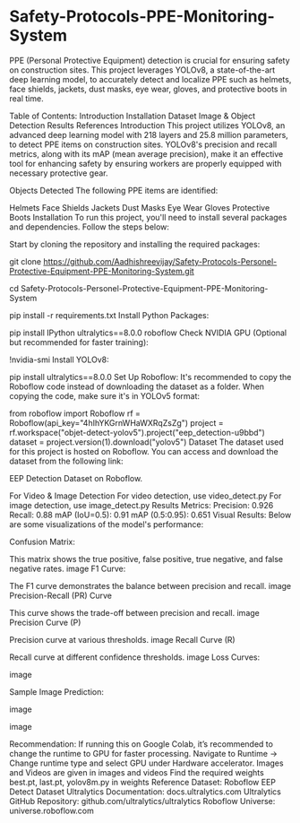 # Safety-Protocols-PPE-Monitoring-System

PPE (Personal Protective Equipment) detection is crucial for ensuring safety on construction sites. This project leverages YOLOv8, a state-of-the-art deep learning model, to accurately detect and localize PPE such as helmets, face shields, jackets, dust masks, eye wear, gloves, and protective boots in real time.

Table of Contents:
Introduction
Installation
Dataset
Image & Object Detection
Results
References
Introduction
This project utilizes YOLOv8, an advanced deep learning model with 218 layers and 25.8 million parameters, to detect PPE items on construction sites. YOLOv8's precision and recall metrics, along with its mAP (mean average precision), make it an effective tool for enhancing safety by ensuring workers are properly equipped with necessary protective gear.

Objects Detected
The following PPE items are identified:

Helmets
Face Shields
Jackets
Dust Masks
Eye Wear
Gloves
Protective Boots
Installation
To run this project, you'll need to install several packages and dependencies. Follow the steps below:

Start by cloning the repository and installing the required packages:

   git clone https://github.com/Aadhishreevijay/Safety-Protocols-Personel-Protective-Equipment-PPE-Monitoring-System.git

   cd Safety-Protocols-Personel-Protective-Equipment-PPE-Monitoring-System

   pip install -r requirements.txt
Install Python Packages:

   pip install IPython ultralytics==8.0.0 roboflow
Check NVIDIA GPU (Optional but recommended for faster training):

   !nvidia-smi
Install YOLOv8:

   pip install ultralytics==8.0.0
Set Up Roboflow: It's recommended to copy the Roboflow code instead of downloading the dataset as a folder. When copying the code, make sure it's in YOLOv5 format:

   from roboflow import Roboflow
   rf = Roboflow(api_key="4hIhYKGrnWHaWXRqZsZg")
   project = rf.workspace("objet-detect-yolov5").project("eep_detection-u9bbd")
   dataset = project.version(1).download("yolov5")
Dataset
The dataset used for this project is hosted on Roboflow. You can access and download the dataset from the following link:

EEP Detection Dataset on Roboflow.

For Video & Image Detection
For video detection, use video_detect.py
For image detection, use image_detect.py
Results
Metrics:
Precision: 0.926
Recall: 0.88
mAP (IoU=0.5): 0.91
mAP (0.5:0.95): 0.651
Visual Results:
Below are some visualizations of the model's performance:

Confusion Matrix:

This matrix shows the true positive, false positive, true negative, and false negative rates. image
F1 Curve:

The F1 curve demonstrates the balance between precision and recall. image
Precision-Recall (PR) Curve

This curve shows the trade-off between precision and recall. image
Precision Curve (P)

Precision curve at various thresholds. image
Recall Curve (R)

Recall curve at different confidence thresholds. image
Loss Curves:

image

Sample Image Prediction:

image

image

Recommendation:
If running this on Google Colab, it’s recommended to change the runtime to GPU for faster processing.
Navigate to Runtime -> Change runtime type and select GPU under Hardware accelerator.
Images and Videos are given in images and videos
Find the required weights best.pt, last.pt, yolov8m.py in weights
Reference
Dataset: Roboflow EEP Detect Dataset
Ultralytics Documentation: docs.ultralytics.com
Ultralytics GitHub Repository: github.com/ultralytics/ultralytics
Roboflow Universe: universe.roboflow.com
